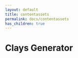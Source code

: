 ```yaml
---
layout: default
title: contentassets
permalink: docs/contentassets
has_children: true
---
```



# Clays Generator

